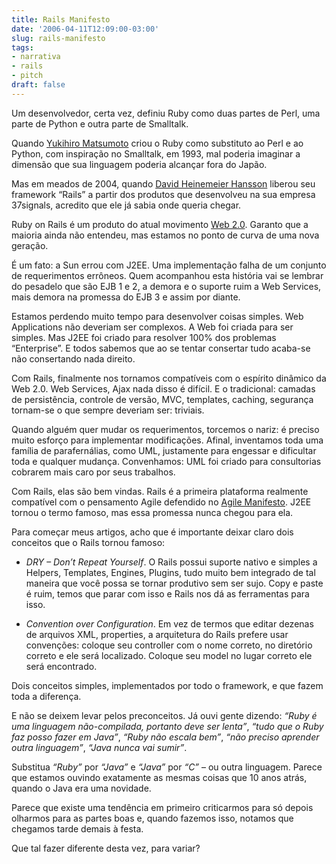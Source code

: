 ```yaml
---
title: Rails Manifesto
date: '2006-04-11T12:09:00-03:00'
slug: rails-manifesto
tags:
- narrativa
- rails
- pitch
draft: false
---
```


Um desenvolvedor, certa vez, definiu Ruby como duas partes de Perl, uma parte de Python e outra parte de Smalltalk.

Quando [Yukihiro Matsumoto](http://www.artima.com/intv/ruby.html) criou o Ruby como substituto ao Perl e ao Python, com inspiração no Smalltalk, em 1993, mal poderia imaginar a dimensão que sua linguagem poderia alcançar fora do Japão.

Mas em meados de 2004, quando [David Heinemeier Hansson](http://www.loudthinking.com/about.html) liberou seu framework “Rails” a partir dos produtos que desenvolveu na sua empresa 37signals, acredito que ele já sabia onde queria chegar.


Ruby on Rails é um produto do atual movimento [Web 2.0](http://www.blogger.com/post-create.g?blogID=25846821). Garanto que a maioria ainda não entendeu, mas estamos no ponto de curva de uma nova geração.

É um fato: a Sun errou com J2EE. Uma implementação falha de um conjunto de requerimentos errôneos. Quem acompanhou esta história vai se lembrar do pesadelo que são EJB 1 e 2, a demora e o suporte ruim a Web Services, mais demora na promessa do EJB 3 e assim por diante.

Estamos perdendo muito tempo para desenvolver coisas simples. Web Applications não deveriam ser complexos. A Web foi criada para ser simples. Mas J2EE foi criado para resolver 100% dos problemas “Enterprise”. E todos sabemos que ao se tentar consertar tudo acaba-se não consertando nada direito.

Com Rails, finalmente nos tornamos compatíveis com o espírito dinâmico da Web 2.0. Web Services, Ajax nada disso é difícil. E o tradicional: camadas de persistência, controle de versão, MVC, templates, caching, segurança tornam-se o que sempre deveriam ser: triviais.

Quando alguém quer mudar os requerimentos, torcemos o nariz: é preciso muito esforço para implementar modificações. Afinal, inventamos toda uma família de parafernálias, como UML, justamente para engessar e dificultar toda e qualquer mudança. Convenhamos: UML foi criado para consultorias cobrarem mais caro por seus trabalhos.

Com Rails, elas são bem vindas. Rails é a primeira plataforma realmente compatível com o pensamento Agile defendido no [Agile Manifesto](http://agilemanifesto.org/principles.html). J2EE tornou o termo famoso, mas essa promessa nunca chegou para ela.

Para começar meus artigos, acho que é importante deixar claro dois conceitos que o Rails tornou famoso:

- _DRY – Don’t Repeat Yourself_. O Rails possui suporte nativo e simples a Helpers, Templates, Engines, Plugins, tudo muito bem integrado de tal maneira que você possa se tornar produtivo sem ser sujo. Copy e paste é ruim, temos que parar com isso e Rails nos dá as ferramentas para isso.

- _Convention over Configuration_. Em vez de termos que editar dezenas de arquivos XML, properties, a arquitetura do Rails prefere usar convenções: coloque seu controller com o nome correto, no diretório correto e ele será localizado. Coloque seu model no lugar correto ele será encontrado.

Dois conceitos simples, implementados por todo o framework, e que fazem toda a diferença.

E não se deixem levar pelos preconceitos. Já ouvi gente dizendo: _“Ruby é uma linguagem não-compilada, portanto deve ser lenta”_, _“tudo que o Ruby faz posso fazer em Java”_, _“Ruby não escala bem”_, _“não preciso aprender outra linguagem”_, _“Java nunca vai sumir”_.

Substitua _“Ruby”_ por _“Java”_ e _“Java”_ por _“C”_ – ou outra linguagem. Parece que estamos ouvindo exatamente as mesmas coisas que 10 anos atrás, quando o Java era uma novidade.

Parece que existe uma tendência em primeiro criticarmos para só depois olharmos para as partes boas e, quando fazemos isso, notamos que chegamos tarde demais à festa.

Que tal fazer diferente desta vez, para variar?

